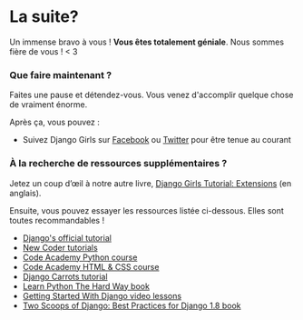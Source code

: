 # La suite?

Un immense bravo à vous ! **Vous êtes totalement géniale**. Nous sommes fière de vous ! < 3

### Que faire maintenant ?

Faites une pause et détendez-vous. Vous venez d'accomplir quelque chose de vraiment énorme.

Après ça, vous pouvez :

*   Suivez Django Girls sur [Facebook][1] ou [Twitter][2] pour être tenue au courant

 [1]: http://facebook.com/djangogirls
 [2]: http://twitter.com/djangogirls

### À la recherche de ressources supplémentaires ?

Jetez un coup d’œil à notre autre livre, [Django Girls Tutorial: Extensions][3] (en anglais).

 [3]: http://djangogirls.gitbooks.io/django-girls-tutorial-extensions/

Ensuite, vous pouvez essayer les ressources listée ci-dessous. Elles sont toutes recommandables !
- [Django's official tutorial][4]
- [New Coder tutorials][5]
- [Code Academy Python course][6]
- [Code Academy HTML & CSS course][7]
- [Django Carrots tutorial][8]
- [Learn Python The Hard Way book][9]
- [Getting Started With Django video lessons][10]
- [Two Scoops of Django: Best Practices for Django 1.8 book][11]

 [4]: https://docs.djangoproject.com/en/1.8/intro/tutorial01/
 [5]: http://newcoder.io/tutorials/
 [6]: http://www.codecademy.com/en/tracks/python
 [7]: http://www.codecademy.com/tracks/web
 [8]: https://github.com/ggcarrots/django-carrots/
 [9]: http://learnpythonthehardway.org/book/
 [10]: http://gettingstartedwithdjango.com/
 [11]: http://twoscoopspress.com/products/two-scoops-of-django-1-8
